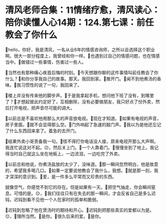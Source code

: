 # 清风老师合集：11情绪疗愈，清风读心：陪你读懂人心14期：124.第七课：前任教会了你什么

🎼hello，你好，我是清风，一名从业6年的情感咨询师，之所以会选择这个职业啊。很大一部分程度上，我曾经和你一样。🎼也遇到过自己的情感问题，也在情感当中。🎼做错过一些事情，伤害过一些人。

🎼当然也有那种痛心疾首后悔的时刻。🎼今天想跟你聊的这件事情叫前任教会了你什么？🎼和你分享我自己的故事。那天。我回到家。🎼推开门。🎼闻不到他煮汤的香味。🎼我习惯性的说了一句，我回来了。

🎼楼上并没有传来他的脚步声。🎼于是我拿起手机，想问他下班了没有，到哪里了？🎼才想起彼此约定好了，互相删除，没有必要做朋友，我只好点了份外卖，然后打开电视，把声音尽可能的调大。

🎼以前总是不喜欢他用那么大的声音放电视。🎼现在才知道。🎼如果有电视的声音，房子里面。🎼就不会显得那么空。🎼门外响起了急速的敲门声。🎼我以为是他还忘记了什么东西回来拿了。着急的去开门。

🎼结果外卖小哥责备我一句。🎼怪不得打你电话没人接，原来电视开那么大声啊。我连忙说这对不起。😔，然后关上门。🎼一个人靠着门。🎼慢慢坐到了地上。我记得当时自己就这么坐在地板上，一边流泪，一边吃完了外卖。

🎼以前总和他说，你煮汤盐放的太少了，没味道。🎼那一瞬间忽然明白，他是故意的，希望我多喝几口。🎼如果一定要说他教会了我什么，我想。🎼就是那一刻，我才深深的意识到。🎼爱，是一件多么平常而又珍贵的东西。

就像空气，你感觉不到它的存在。但是如果有一天。🎼把空气抽走，你会瞬间窒息。可惜的是。😔，🎼我们往往只有在失去的那一瞬间，才会反省自己是多么迟钝，迟钝到看不见他一个人在家时的孤单和脆弱。

🎼迟钝到忽略了他在煲汤时的期待和开心。🎼迟钝到把那些真实的爱都以为是。😔，🎼理所当然。🎼是你。🎼很久后来的爱。🎼是你。

